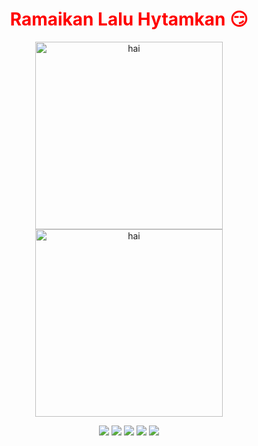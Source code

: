 <h1 align="center" style="color:red;">
Ramaikan Lalu Hytamkan 😏
</h1>

<!--
**Fadhill21/Fadhill21** is a ✨ _special_ ✨ repository because its `README.md` (this file) appears on your GitHub profile.

Here are some ideas to get you started:

- 🔭 I’m currently working on ...
- 🌱 I’m currently learning ...
- 👯 I’m looking to collaborate on ...
- 🤔 I’m looking for help with ...
- 💬 Ask me about ...
- 📫 How to reach me: ...
- 😄 Pronouns: ...
- ⚡ Fun fact: ...
-->
 <p align="center">
   <img src="https://media.giphy.com/media/v1.Y2lkPTc5MGI3NjExcmh6YzdmMnZidmtlOGtueXR5aWZmYzB6dzZ2bzJrajJiY3Y1OTVjeSZlcD12MV9naWZzX3NlYXJjaCZjdD1n/mXggOh7xql7MI/giphy.gif" alt="hai" width="300px">
 <img src="https://media.giphy.com/media/v1.Y2lkPTc5MGI3NjExNmhyNWlsaGQxeWFiZDZyZGtvdnJ6OW96NGF1dXJpamlvczcya2NxaCZlcD12MV9naWZzX3NlYXJjaCZjdD1n/HmO7FZjok6mhW/giphy.gif" alt="hai" width="300px">
  </p>
<p align="center">
  <img src="https://img.shields.io/badge/Facebook-1877F2?style=for-the-badge&logo=facebook&logoColor=white">
   <img src="https://img.shields.io/badge/Spotify-1ED760?&style=for-the-badge&logo=spotify&logoColor=white">
  <img src="https://img.shields.io/badge/YouTube_Music-FF0000?style=for-the-badge&logo=youtube-music&logoColor=white">
  <img src="https://img.shields.io/badge/YouTube-FF0000?style=for-the-badge&logo=youtube&logoColor=white">
  <img src="https://img.shields.io/badge/Crunchyroll-F47521?style=for-the-badge&logo=crunchyroll&logoColor=white">
</p>


